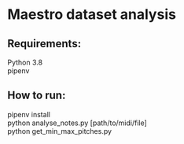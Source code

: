 # Maestro dataset analysis

## Requirements:
Python 3.8 </br>
pipenv

## How to run:
pipenv install </br>
python analyse_notes.py \[path/to/midi/file\] </br>
python get_min_max_pitches.py

